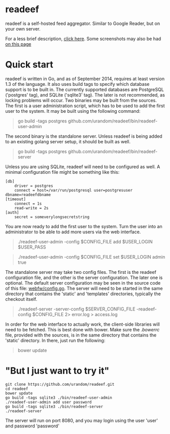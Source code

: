 readeef
=======

readeef is a self-hosted feed aggregator. Similar to Google Reader, but on your own server.

For a less brief description, [click here](http://www.sugr.org/en/products/readeef).
Some screenshots may also be had [on this page](http://www.sugr.org/en/products/readeef#gallery)

Quick start
===========

readeef is written in Go, and as of September 2014, requires at least version 1.3 of the language. It also uses build tags to specify which database support is to be built in. The currently supported databases are PostgreSQL ('postgres' tag), and SQLite ('sqlite3' tag). The later is not recommended, as locking problems will occur. 
Two binaries may be built from the sources. The first is a user administration script, which has to be used to add the first user to the system. It may be built using the following command:

> go build -tags postgres github.com/urandom/readeef/bin/readeef-user-admin

The second binary is the standalone server. Unless readeef is being added to an existing golang server setup, it should be built as well.

> go build -tags postgres github.com/urandom/readeef/bin/readeef-server

Unless you are using SQLite, readeef will need to be configured as well. A minimal configuration file might be something like this:

```
[db]
    driver = postgres
    connect = host=/var/run/postgresql user=postgresuser dbname=readeefdbname
[timeout]
    connect = 1s
    read-write = 2s
[auth]
    secret = someverylongsecretstring
```

You are now ready to add the first user to the system. Turn the user into an administrator to be able to add more users via the web interface.

> ./readeef-user-admin -config $CONFIG_FILE add $USER_LOGIN $USER_PASS

> ./readeef-user-admin -config $CONFIG_FILE set $USER_LOGIN admin true

The standalone server may take two config files. The first is the readeef configuration file, and the other is the server configuration. The later one is optional. The default server configuration may be seen in the source code of this file: [webfw/config.go](https://github.com/urandom/webfw/blob/master/config.go#L120). The server will need to be started in the same directory that contains the 'static' and 'templates' directories, typically the checkout itself.

> ./readeef-server -server-config $SERVER_CONFIG_FILE -readeef-config $CONFIG_FILE 2> error.log > access.log

In order for the web interface to actually work, the client-side libraries will need to be fetched. This is best done with bower. Make sure the _.bowerrc_ file, provided with the sources, is in the same directory that contains the 'static' directory. In there, just run the following:

> bower update


"But I just want to try it"
===========================

    git clone https://github.com/urandom/readeef.git
    cd readeef
    bower update
    go build -tags sqlite3 ./bin/readeef-user-admin
    ./readeef-user-admin add user password
    go build -tags sqlite3 ./bin/readeef-server
    ./readeef-server
    
The server will run on port 8080, and you may login using the user 'user' and password 'password'
